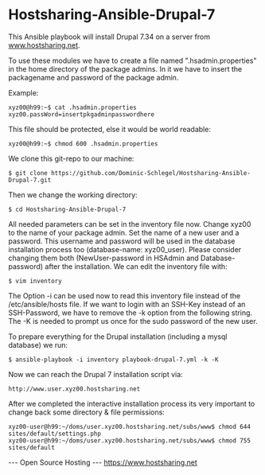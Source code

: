 Hostsharing-Ansible-Drupal-7
============================
This Ansible playbook will install Drupal 7.34 on a server from www.hostsharing.net.

To use these modules we have to create a file named ".hsadmin.properties" in the home directory of the package admins. In it we have to insert the packagename and password of the package admin. 

Example:

    xyz00@h99:~$ cat .hsadmin.properties 
    xyz00.passWord=insertpkgadminpasswordhere

This file should be protected, else it would be world readable:

    xyz00@h99:~$ chmod 600 .hsadmin.properties

We clone this git-repo to our machine:

    $ git clone https://github.com/Dominic-Schlegel/Hostsharing-Ansible-Drupal-7.git

Then we change the working directory:

    $ cd Hostsharing-Ansible-Drupal-7

All needed parameters can be set in the inventory file now. Change xyz00 to the name of your package admin. Set the name of a new user and a password. This username and password will be used in the database installation process too (database-name: xyz00_user). Please consider changing them both (NewUser-password in HSAdmin and Database-password) after the installation. We can edit the inventory file with:

    $ vim inventory

The Option -i can be used now to read this inventory file instead of the /etc/ansible/hosts file. If we want to login with an SSH-Key instead of an SSH-Password, we have to remove the -k option from the following string. The -K is needed to prompt us once for the sudo password of the new user.

To prepare everything for the Drupal installation (including a mysql database) we run:

    $ ansible-playbook -i inventory playbook-drupal-7.yml -k -K

Now we can reach the Drupal 7 installation script via:

    http://www.user.xyz00.hostsharing.net

After we completed the interactive installation process its very important to change back some directory & file permissions:

    xyz00-user@h99:~/doms/user.xyz00.hostsharing.net/subs/www$ chmod 644 sites/default/settings.php
    xyz00-user@h99:~/doms/user.xyz00.hostsharing.net/subs/www$ chmod 755 sites/default

--- Open Source Hosting ---
 https://www.hostsharing.net
